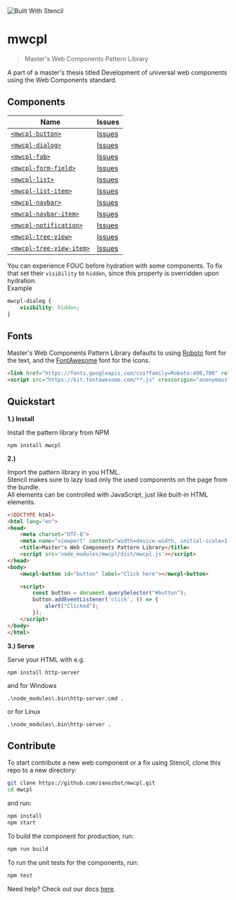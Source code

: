 ![Built With Stencil](https://img.shields.io/badge/-Built%20With%20Stencil-16161d.svg?logo=data%3Aimage%2Fsvg%2Bxml%3Bbase64%2CPD94bWwgdmVyc2lvbj0iMS4wIiBlbmNvZGluZz0idXRmLTgiPz4KPCEtLSBHZW5lcmF0b3I6IEFkb2JlIElsbHVzdHJhdG9yIDE5LjIuMSwgU1ZHIEV4cG9ydCBQbHVnLUluIC4gU1ZHIFZlcnNpb246IDYuMDAgQnVpbGQgMCkgIC0tPgo8c3ZnIHZlcnNpb249IjEuMSIgaWQ9IkxheWVyXzEiIHhtbG5zPSJodHRwOi8vd3d3LnczLm9yZy8yMDAwL3N2ZyIgeG1sbnM6eGxpbms9Imh0dHA6Ly93d3cudzMub3JnLzE5OTkveGxpbmsiIHg9IjBweCIgeT0iMHB4IgoJIHZpZXdCb3g9IjAgMCA1MTIgNTEyIiBzdHlsZT0iZW5hYmxlLWJhY2tncm91bmQ6bmV3IDAgMCA1MTIgNTEyOyIgeG1sOnNwYWNlPSJwcmVzZXJ2ZSI%2BCjxzdHlsZSB0eXBlPSJ0ZXh0L2NzcyI%2BCgkuc3Qwe2ZpbGw6I0ZGRkZGRjt9Cjwvc3R5bGU%2BCjxwYXRoIGNsYXNzPSJzdDAiIGQ9Ik00MjQuNywzNzMuOWMwLDM3LjYtNTUuMSw2OC42LTkyLjcsNjguNkgxODAuNGMtMzcuOSwwLTkyLjctMzAuNy05Mi43LTY4LjZ2LTMuNmgzMzYuOVYzNzMuOXoiLz4KPHBhdGggY2xhc3M9InN0MCIgZD0iTTQyNC43LDI5Mi4xSDE4MC40Yy0zNy42LDAtOTIuNy0zMS05Mi43LTY4LjZ2LTMuNkgzMzJjMzcuNiwwLDkyLjcsMzEsOTIuNyw2OC42VjI5Mi4xeiIvPgo8cGF0aCBjbGFzcz0ic3QwIiBkPSJNNDI0LjcsMTQxLjdIODcuN3YtMy42YzAtMzcuNiw1NC44LTY4LjYsOTIuNy02OC42SDMzMmMzNy45LDAsOTIuNywzMC43LDkyLjcsNjguNlYxNDEuN3oiLz4KPC9zdmc%2BCg%3D%3D&colorA=16161d&style=flat-square)

# mwcpl

> Master's Web Components Pattern Library

A part of a master's thesis titled Development of universal web components using the Web Components standard.

## Components

| Name                                                                                                          | Issues                                                                                                              |
| ------------------------------------------------------------------------------------------------------------- | ------------------------------------------------------------------------------------------------------------------- |
| [`<mwcpl-button>`](https://github.com/zanozbot/mwcpl/tree/master/src/components/mwcpl-button)                 | [Issues](https://github.com/zanozbot/mwcpl/issues?q=is%3Aissue+is%3Aopen+label%3A%22Component%3A+Button%22)         |
| [`<mwcpl-dialog>`](https://github.com/zanozbot/mwcpl/tree/master/src/components/mwcpl-dialog)                 | [Issues](https://github.com/zanozbot/mwcpl/issues?q=is%3Aissue+is%3Aopen+label%3A%22Component%3A+Dialog%22)         |
| [`<mwcpl-fab>`](https://github.com/zanozbot/mwcpl/tree/master/src/components/mwcpl-fab)                       | [Issues](https://github.com/zanozbot/mwcpl/issues?q=is%3Aissue+is%3Aopen+label%3A%22Component%3A+Fab%22)            |
| [`<mwcpl-form-field>`](https://github.com/zanozbot/mwcpl/tree/master/src/components/mwcpl-form-field)         | [Issues](https://github.com/zanozbot/mwcpl/issues?q=is%3Aissue+is%3Aopen+label%3A%22Component%3A+Form+Field%22)     |
| [`<mwcpl-list>`](https://github.com/zanozbot/mwcpl/tree/master/src/components/mwcpl-list)                     | [Issues](https://github.com/zanozbot/mwcpl/issues?q=is%3Aissue+is%3Aopen+label%3A%22Component%3A+List%22)           |
| [`<mwcpl-list-item>`](https://github.com/zanozbot/mwcpl/tree/master/src/components/mwcpl-list-item)           | [Issues](https://github.com/zanozbot/mwcpl/issues?q=is%3Aissue+is%3Aopen+label%3A%22Component%3A+List+Item%22)      |
| [`<mwcpl-navbar>`](https://github.com/zanozbot/mwcpl/tree/master/src/components/mwcpl-navbar)                 | [Issues](https://github.com/zanozbot/mwcpl/issues?q=is%3Aissue+is%3Aopen+label%3A%22Component%3A+Navbar%22)         |
| [`<mwcpl-navbar-item>`](https://github.com/zanozbot/mwcpl/tree/master/src/components/mwcpl-navbar-item)       | [Issues](https://github.com/zanozbot/mwcpl/issues?q=is%3Aissue+is%3Aopen+label%3A%22Component%3A+Navbar+Item%22)    |
| [`<mwcpl-notification>`](https://github.com/zanozbot/mwcpl/tree/master/src/components/mwcpl-notification)     | [Issues](https://github.com/zanozbot/mwcpl/issues?q=is%3Aissue+is%3Aopen+label%3A%22Component%3A+Notification%22)   |
| [`<mwcpl-tree-view>`](https://github.com/zanozbot/mwcpl/tree/master/src/components/mwcpl-tree-view)           | [Issues](https://github.com/zanozbot/mwcpl/issues?q=is%3Aissue+is%3Aopen+label%3A%22Component%3A+Tree+View%22)      |
| [`<mwcpl-tree-view-item>`](https://github.com/zanozbot/mwcpl/tree/master/src/components/mwcpl-tree-view-item) | [Issues](https://github.com/zanozbot/mwcpl/issues?q=is%3Aissue+is%3Aopen+label%3A%22Component%3A+Tree+View+Item%22) | 

You can experience FOUC before hydration with some components. To fix that set their `visibility` to `hidden`, since this property is overridden upon hydration.<br>
Example

```css
mwcpl-dialog {
    visibility: hidden;
}
```

## Fonts

Master's Web Components Pattern Library defaults to using [Roboto](https://fonts.google.com/specimen/Roboto) font for the text, and the [FontAwesome](https://fontawesome.com/) font for the icons.

```html
<link href="https://fonts.googleapis.com/css?family=Roboto:400,700" rel="stylesheet">
<script src="https://kit.fontawesome.com/**.js" crossorigin="anonymous"></script>
```

## Quickstart

**1.) Install**

Install the pattern library from NPM

```
npm install mwcpl
```

**2.)**

Import the pattern library in you HTML.<br>
Stencil makes sure to lazy load only the used components on the page from the bundle.<br>
All elements can be controlled with JavaScript, just like built-in HTML elements.

```html
<!DOCTYPE html>
<html lang="en">
<head>
    <meta charset="UTF-8">
    <meta name="viewport" content="width=device-width, initial-scale=1.0">
    <title>Master's Web Components Pattern Library</title>
    <script src='node_modules/mwcpl/dist/mwcpl.js'></script>
</head>
<body>
    <mwcpl-button id="button" label="Click here"></mwcpl-button>

    <script>
        const button = document.querySelector("#button");
        button.addEventListener('click', () => {
            alert("Clicked");
        });
    </script>
</body>
</html>
```

**3.) Serve**

Serve your HTML with e.g.

```
npm install http-server
```

and for Windows

```
.\node_modules\.bin\http-server.cmd .
```

or for Linux

```
.\node_modules\.bin\http-server .
```

## Contribute

To start contribute a new web component or a fix using Stencil, clone this repo to a new directory:

```bash
git clone https://github.com/zanozbot/mwcpl.git
cd mwcpl
```

and run:

```bash
npm install
npm start
```

To build the component for production, run:

```bash
npm run build
```

To run the unit tests for the components, run:

```bash
npm test
```

Need help? Check out our docs [here](https://stenciljs.com/docs/my-first-component).